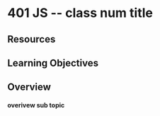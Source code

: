 401 JS -- class num title
===

## <!-- Topic Title --> Resources
<!-- unordered list of links with suggestions to (Watch, Read, Skim, Review...) --> 

## Learning Objectives
<!-- unordered list of learning objectives --> 

## Overview
#### overivew sub topic 

<!--links -->

<!-- to use links like this just put [link name] somwhere -->
[link name]: http://example.com 

